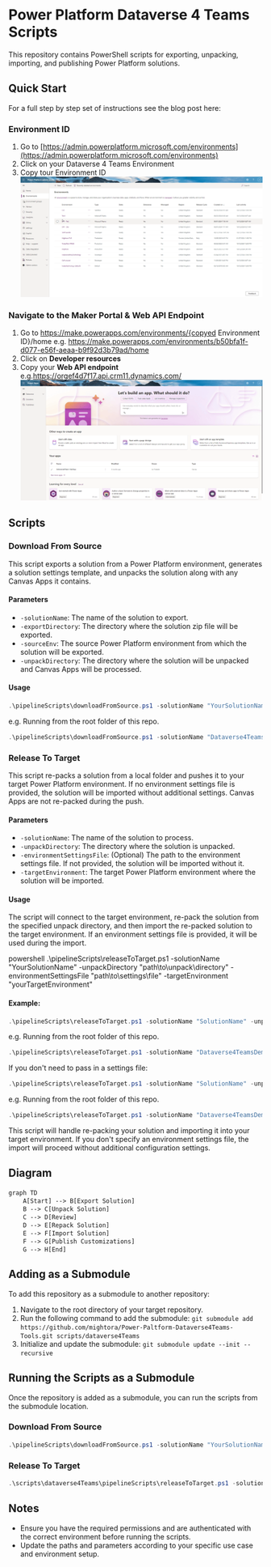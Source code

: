 # Power Platform Dataverse 4 Teams Scripts

This repository contains PowerShell scripts for exporting, unpacking, importing, and publishing Power Platform solutions.

## Quick Start
For a full step by step set of instructions see the blog post here:

### Environment ID
1. Go to [https://admin.powerplatform.microsoft.com/environments](https://admin.powerplatform.microsoft.com/environments)
2. Click on your Dataverse 4 Teams Environment
3. Copy tour Environment ID
![step1](images/brave_dTvPerppTb.gif)

### Navigate to the Maker Portal & Web API Endpoint
1. Go to https://make.powerapps.com/environments/{copyed Environment ID}/home e.g. https://make.powerapps.com/environments/b50bfa1f-d077-e56f-aeaa-b9f92d3b79ad/home
2. Click on **Developer resources**
3. Copy your **Web API endpoint** e.g.https://orgef4d7f17.api.crm11.dynamics.com/
![step2](images/brave_6FKD0p5Svj.gif)


## Scripts

### Download From Source

This script exports a solution from a Power Platform environment, generates a solution settings template, and unpacks the solution along with any Canvas Apps it contains.

#### Parameters
- `-solutionName`: The name of the solution to export.
- `-exportDirectory`: The directory where the solution zip file will be exported.
- `-sourceEnv`: The source Power Platform environment from which the solution will be exported.
- `-unpackDirectory`: The directory where the solution will be unpacked and Canvas Apps will be processed.

#### Usage
```powershell
.\pipelineScripts\downloadFromSource.ps1 -solutionName "YourSolutionName" -exportDirectory "YourExportDirectory" -sourceEnv YourSourceEnvironmentID -unpackDirectory "YourUnpackDirectory"
```

e.g. Running from the root folder of this repo.
```powershell
.\pipelineScripts\downloadFromSource.ps1 -solutionName "Dataverse4TeamsDemo" -exportDirectory ".\demo\dataverse4TeamsDemo" -sourceEnv 1838fca4-6258-e6b8-a710-60838df81aa3 -unpackDirectory ".\demo\dataverse4TeamsDemo\unpacked"
```

### Release To Target

This script re-packs a solution from a local folder and pushes it to your target Power Platform environment. If no environment settings file is provided, the solution will be imported without additional settings. Canvas Apps are not re-packed during the push.

#### Parameters

- `-solutionName`: The name of the solution to process.
- `-unpackDirectory`: The directory where the solution is unpacked.
- `-environmentSettingsFile`: (Optional) The path to the environment settings file. If not provided, the solution will be imported without it.
- `-targetEnvironment`: The target Power Platform environment where the solution will be imported.

#### Usage

The script will connect to the target environment, re-pack the solution from the specified unpack directory, and then import the re-packed solution to the target environment. If an environment settings file is provided, it will be used during the import.

powershell
.\pipelineScripts\releaseToTarget.ps1 -solutionName "YourSolutionName" -unpackDirectory "path\to\unpack\directory" -environmentSettingsFile "path\to\settings\file" -targetEnvironment "yourTargetEnvironment"

#### Example:

```powershell
.\pipelineScripts\releaseToTarget.ps1 -solutionName "SolutionName" -unpackDirectory "YourUnpackDirectory" -exportDirectory "YourExportDirectory" -environmentSettingsFile "YourSettingsJsonFile" -targetEnvironment YourSourceEnvironmentID
```

e.g. Running from the root folder of this repo.

```powershell
.\pipelineScripts\releaseToTarget.ps1 -solutionName "Dataverse4TeamsDemo" -unpackDirectory ".\demo\dataverse4TeamsDemo\unpacked" -exportDirectory ".\demo\dataverse4TeamsDemo" -environmentSettingsFile ".\demo\settings.json" -targetEnvironment 5fc7b0a0-dc6e-e682-8886-bad6dac246a7
```


If you don't need to pass in a settings file:

```powershell
.\pipelineScripts\releaseToTarget.ps1 -solutionName "SolutionName" -unpackDirectory "YourUnpackDirectory" -exportDirectory "YourExportDirectory" -targetEnvironment YourSourceEnvironmentID
```

e.g. Running from the root folder of this repo.

```powershell
.\pipelineScripts\releaseToTarget.ps1 -solutionName "Dataverse4TeamsDemo" -unpackDirectory ".\demo\dataverse4TeamsDemo\unpacked" -exportDirectory ".\demo\dataverse4TeamsDemo" -targetEnvironment 5fc7b0a0-dc6e-e682-8886-bad6dac246a7
```

This script will handle re-packing your solution and importing it into your target environment. If you don't specify an environment settings file, the import will proceed without additional configuration settings.

## Diagram
```mermaid
graph TD
    A[Start] --> B[Export Solution]
    B --> C[Unpack Solution]
    C --> D[Review]
    D --> E[Repack Solution]
    E --> F[Import Solution]
    F --> G[Publish Customizations]
    G --> H[End]
```

## Adding as a Submodule

To add this repository as a submodule to another repository:

1. Navigate to the root directory of your target repository.
2. Run the following command to add the submodule:
    `git submodule add https://github.com/mightora/Power-Paltform-Dataverse4Teams-Tools.git scripts/dataverse4Teams`
3. Initialize and update the submodule:
    `git submodule update --init --recursive`

## Running the Scripts as a Submodule

Once the repository is added as a submodule, you can run the scripts from the submodule location.

### Download From Source
```powershell
.\pipelineScripts\downloadFromSource.ps1 -solutionName "YourSolutionName" -exportDirectory "YourExportDirectory" -unpackDirectory "YourUnpackDirectory"
```

### Release To Target
```powershell
.\scripts\dataverse4Teams\pipelineScripts\releaseToTarget.ps1 -solutionFilePath "path\to\your\solution.zip" -environmentName "YourEnvironmentName"
```

## Notes

- Ensure you have the required permissions and are authenticated with the correct environment before running the scripts.
- Update the paths and parameters according to your specific use case and environment setup.
